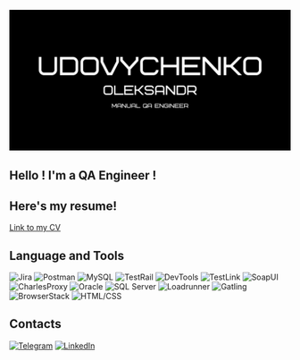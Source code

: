[![Header](https://github.com/HeavyO/HeavyO/blob/main/Udovychenko.png)](#)
## Hello ! I'm a QA Engineer !
## Here's my resume!
[Link to my CV](https://drive.google.com/file/d/1ifuFhIPVT4Vq5HEmPWKTfyj5uIxmqMYv/view?usp=share_link)
## Language and Tools
![Jira](https://img.shields.io/badge/Jira-%230A0D13?style=for-the-badge&logo=jira&logoColor=%23136be1&color=%230A0D13)
![Postman](https://img.shields.io/badge/Postman-%23000000?style=for-the-badge&logo=postman&logoColor=%23FF6C37&color=%23000000)
![MySQL](https://img.shields.io/badge/MySQL-%23000000?style=for-the-badge&logo=mysql&logoColor=%23FFFFFF&color=%230A0D13)
![TestRail](https://img.shields.io/badge/TestRail-%231B2D42?style=for-the-badge&logo=testrail&logoColor=%23FFFFFF&color=%231B2D42)
![DevTools](https://img.shields.io/badge/DevTools-%23232F3E?style=for-the-badge&logo=googlechrome&logoColor=%23136be1&color=%230A0D13)
![TestLink](https://img.shields.io/badge/TestLink-%23C40010?style=for-the-badge&logo=testlink&logoColor=%23FFFFFF&color=%230A0D13)
![SoapUI](https://img.shields.io/badge/SoapUI-%23100000?style=for-the-badge&logo=soapui&logoColor=%23E4BFBF&color=%230A0D13)
![CharlesProxy](https://img.shields.io/badge/CharlesProxy-%233A3A3A?style=for-the-badge&logo=charlesproxy&logoColor=%23FFFFFF&color=%230A0D13)
![Oracle](https://img.shields.io/badge/Oracle-%23F00000?style=for-the-badge&logo=oracle&logoColor=%23FFFFFF&color=%230A0D13)
![SQL Server](https://img.shields.io/badge/SQL_Server-%23CC2927?style=for-the-badge&logo=microsoftsqlserver&logoColor=%23FFFFFF&color=%230A0D13)
![Loadrunner](https://img.shields.io/badge/Loadrunner-%23FF8C00?style=for-the-badge&logo=microfocus&logoColor=%23FFFFFF&color=%230A0D13)
![Gatling](https://img.shields.io/badge/Gatling-%23FF4500?style=for-the-badge&logo=gatling&logoColor=%23FFFFFF&color=%230A0D13)
![BrowserStack](https://img.shields.io/badge/BrowserStack-%23F5A729?style=for-the-badge&logo=browserstack&logoColor=%23FFFFFF&color=%230A0D13)
![HTML/CSS](https://img.shields.io/badge/HTML/CSS-%23E44D26?style=for-the-badge&logo=html5&logoColor=%23FFFFFF&color=%230A0D13)

## Contacts
[![Telegram](https://img.shields.io/badge/Telegram-%2326A5E4?style=for-the-badge&logo=telegram&logoColor=white)](https://t.me/xN1LU)
[![LinkedIn](https://img.shields.io/badge/LinkedIn-%230077B5?style=for-the-badge&logo=linkedin&logoColor=white)](https://www.linkedin.com/in/alexander-udovychenko-853099247/)
